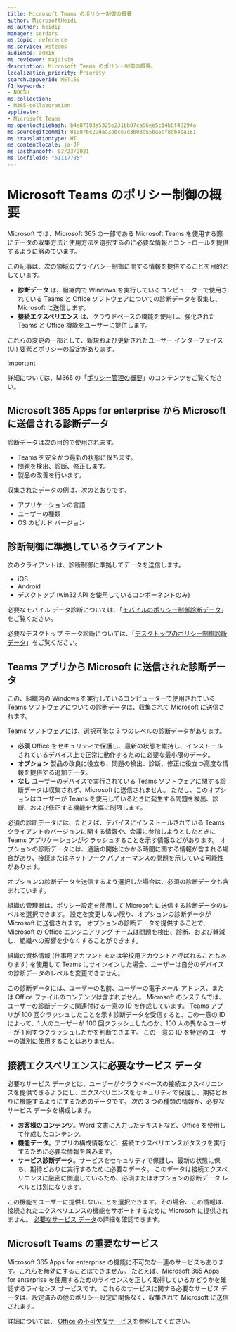 ```yaml
---
title: Microsoft Teams のポリシー制御の概要
author: MicrosoftHeidi
ms.author: heidip
manager: serdars
ms.topic: reference
ms.service: msteams
audience: admin
ms.reviewer: majaisin
description: Microsoft Teams のポリシー制御の概要。
localization_priority: Priority
search.appverid: MET150
f1.keywords:
- NOCSH
ms.collection:
- M365-collaboration
appliesto:
- Microsoft Teams
ms.openlocfilehash: b4e87103a5325e231bb07ca56ee5c14b8f48294a
ms.sourcegitcommit: 01087be29daa3abce7d3b03a55ba5ef8db4ca161
ms.translationtype: HT
ms.contentlocale: ja-JP
ms.lasthandoff: 03/23/2021
ms.locfileid: "51117785"
---
```

# <a name="policy-control-overview-for-microsoft-teams"></a>Microsoft Teams のポリシー制御の概要

Microsoft では、Microsoft 365 の一部である Microsoft Teams を使用する際にデータの収集方法と使用方法を選択するのに必要な情報とコントロールを提供するように努めています。

この記事は、次の領域のプライバシー制御に関する情報を提供することを目的としています。

- **診断データ** は、組織内で Windows を実行しているコンピューターで使用されている Teams と Office ソフトウェアについての診断データを収集し、Microsoft に送信します。
- **接続エクスペリエンス** は、クラウドベースの機能を使用し、強化された Teams と Office 機能をユーザーに提供します。

これらの変更の一部として、新規および更新されたユーザー インターフェイス (UI) 要素とポリシーの設定があります。

> [!IMPORTANT]
> 詳細については、M365 の「[ポリシー管理の概要](/deployoffice/privacy/overview-privacy-controls)」のコンテンツをご覧ください。

## <a name="diagnostic-data-sent-from-microsoft-365-apps-for-enterprise-to-microsoft"></a>Microsoft 365 Apps for enterprise から Microsoft に送信される診断データ

診断データは次の目的で使用されます。

- Teams を安全かつ最新の状態に保ちます。
- 問題を検出、診断、修正します。
- 製品の改善を行います。

収集されたデータの例は、次のとおりです。

- アプリケーションの言語
- ユーザーの種類
- OS のビルド バージョン

## <a name="clients-that-adhere-to-diagnostic-controls"></a>診断制御に準拠しているクライアント

次のクライアントは、診断制御に準拠してデータを送信します。

- iOS
- Android
- デスクトップ (win32 API を使用しているコンポーネントのみ)

必要なモバイル データ診断については、「[モバイルのポリシー制御診断データ](policy-control-diagnostic-data-mobile.md)」をご覧ください。

必要なデスクトップ データ診断については、「[デスクトップのポリシー制御診断データ](policy-control-diagnostic-data-desktop.md)」をご覧ください。

## <a name="diagnostic-data-sent-from-the-teams-app-to-microsoft"></a>Teams アプリから Microsoft に送信された診断データ

この、組織内の Windows を実行しているコンピューターで使用されている Teams ソフトウェアについての診断データは、収集されて Microsoft に送信されます。

Teams ソフトウェアには、選択可能な 3 つのレベルの診断データがあります。

- **必須** Office をセキュリティで保護し、最新の状態を維持し、インストールされているデバイス上で正常に動作するために必要な最小限のデータ。
- **オプション** 製品の改良に役立ち、問題の検出、診断、修正に役立つ高度な情報を提供する追加データ。
- **なし** ユーザーのデバイスで実行されている Teams ソフトウェアに関する診断データは収集されず、Microsoft に送信されません。 ただし、このオプションはユーザーが Teams を使用しているときに発生する問題を検出、診断、および修正する機能を大幅に制限します。

必須の診断データには、たとえば、デバイスにインストールされている Teams クライアントのバージョンに関する情報や、会議に参加しようとしたときに Teams アプリケーションがクラッシュすることを示す情報などがあります。 オプションの診断データには、通話の開始にかかる時間に関する情報が含まれる場合があり、接続またはネットワーク パフォーマンスの問題を示している可能性があります。

オプションの診断データを送信するよう選択した場合は、必須の診断データも含まれています。

組織の管理者は、ポリシー設定を使用して Microsoft に送信する診断データのレベルを選択できます。 設定を変更しない限り、オプションの診断データが Microsoft に送信されます。 オプションの診断データを提供することで、Microsoft の Office エンジニアリング チームは問題を検出、診断、および軽減し、組織への影響を少なくすることができます。

組織の資格情報 (仕事用アカウントまたは学校用アカウントと呼ばれることもあります) を使用して Teams にサインインした場合、ユーザーは自分のデバイスの診断データのレベルを変更できません。

この診断データには、ユーザーの名前、ユーザーの電子メール アドレス、または Office ファイルのコンテンツは含まれません。 Microsoft のシステムでは、ユーザーの診断データに関連付ける一意の ID を作成しています。 Teams アプリが 100 回クラッシュしたことを示す診断データを受信すると、この一意の ID によって、1 人のユーザーが 100 回クラッシュしたのか、100 人の異なるユーザーが 1 回ずつクラッシュしたかを判断できます。 この一意の ID を特定のユーザーの識別に使用することはありません。

## <a name="required-service-data-for-connected-experiences"></a>接続エクスペリエンスに必要なサービス データ

必要なサービス データとは、ユーザーがクラウドベースの接続エクスペリエンスを提供できるようにし、エクスペリエンスをセキュリティで保護し、期待どおりに機能するようにするためのデータです。 次の 3 つの種類の情報が、必要なサービス データを構成します。

- **お客様のコンテンツ**。Word 文書に入力したテキストなど、Office を使用して作成したコンテンツ。
- **機能データ**。アプリの構成情報など、接続エクスペリエンスがタスクを実行するために必要な情報を含みます。
- **サービス診断データ**。サービスをセキュリティで保護し、最新の状態に保ち、期待どおりに実行するために必要なデータ。 このデータは接続エクスペリエンスに厳密に関連しているため、必須またはオプションの診断データ レベルとは別になります。

この機能をユーザーに提供しないことを選択できます。その場合、この情報は、接続されたエクスペリエンスの機能をサポートするために Microsoft に提供されません。 [必要なサービス データ](/deployoffice/privacy/required-service-data)の詳細を確認できます。

## <a name="essential-services-for-microsoft-teams"></a>Microsoft Teams の重要なサービス

Microsoft 365 Apps for enterprise の機能に不可欠な一連のサービスもあります。これらを無効にすることはできません。 たとえば、Microsoft 365 Apps for enterprise を使用するためのライセンスを正しく取得しているかどうかを確認するライセンス サービスです。 これらのサービスに関する必要なサービス データは、設定済みの他のポリシー設定に関係なく、収集されて Microsoft に送信されます。

詳細については、 [Office の不可欠なサービス](/deployoffice/privacy/essential-services)を参照してください。